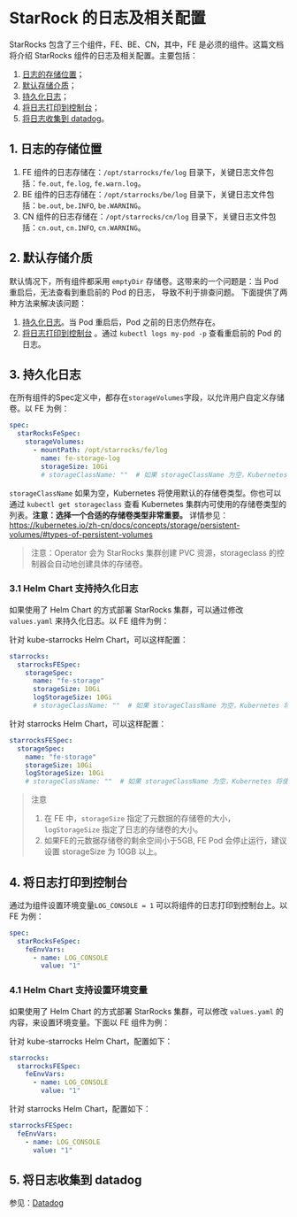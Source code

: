 # StarRock 的日志及相关配置

StarRocks 包含了三个组件，FE、BE、CN，其中，FE 是必须的组件。这篇文档将介绍 StarRocks 组件的日志及相关配置。主要包括：

1. [日志的存储位置](./logging_and_related_configurations_howto.md#1-日志的存储位置)；
2. [默认存储介质](./logging_and_related_configurations_howto.md#2-默认存储介质)；
3. [持久化日志](./logging_and_related_configurations_howto.md#3-持久化日志)；
4. [将日志打印到控制台](./logging_and_related_configurations_howto.md#4-将日志打印到控制台)；
5. [将日志收集到 datadog](././logging_and_related_configurations_howto.md#5-将日志收集到-datadogs)。

## 1. 日志的存储位置

1. FE 组件的日志存储在：`/opt/starrocks/fe/log` 目录下，关键日志文件包括：`fe.out`, `fe.log`, `fe.warn.log`。
2. BE 组件的日志存储在：`/opt/starrocks/be/log` 目录下，关键日志文件包括：`be.out`, `be.INFO`, `be.WARNING`。
3. CN 组件的日志存储在：`/opt/starrocks/cn/log` 目录下，关键日志文件包括：`cn.out`, `cn.INFO`, `cn.WARNING`。

## 2. 默认存储介质

默认情况下，所有组件都采用 `emptyDir` 存储卷。这带来的一个问题是：当 Pod 重启后，无法查看到重启前的 Pod 的日志， 导致不利于排查问题。
下面提供了两种方法来解决该问题：

1. [持久化日志](./logging_and_related_configurations_howto.md#3-持久化日志)。当 Pod 重启后，Pod 之前的日志仍然存在。
2. [将日志打印到控制台](./logging_and_related_configurations_howto.md#4-将日志打印到控制台)
   。通过 `kubectl logs my-pod -p` 查看重启前的 Pod 的日志。

## 3. 持久化日志

在所有组件的Spec定义中，都存在`storageVolumes`字段，以允许用户自定义存储卷。以 FE 为例：

```yaml
spec:
  starRocksFeSpec:
    storageVolumes:
      - mountPath: /opt/starrocks/fe/log
        name: fe-storage-log
        storageSize: 10Gi
        # storageClassName: ""  # 如果 storageClassName 为空，Kubernetes 将使用默认的存储卷类型。
```

`storageClassName` 如果为空，Kubernetes 将使用默认的存储卷类型。你也可以通过 `kubectl get storageclass` 查看 Kubernetes
集群内可使用的存储卷类型的列表。**注意：选择一个合适的存储卷类型非常重要。**
详情参见：https://kubernetes.io/zh-cn/docs/concepts/storage/persistent-volumes/#types-of-persistent-volumes
> 注意：Operator 会为 StarRocks 集群创建 PVC 资源，storageclass 的控制器会自动地创建具体的存储卷。

### 3.1 Helm Chart 支持持久化日志

如果使用了 Helm Chart 的方式部署 StarRocks 集群，可以通过修改 `values.yaml` 来持久化日志。以 FE 组件为例：

针对 kube-starrocks Helm Chart，可以这样配置：

```yaml
starrocks:
  starrocksFESpec:
    storageSpec:
      name: "fe-storage"
      storageSize: 10Gi
      logStorageSize: 10Gi
      # storageClassName: ""  # 如果 storageClassName 为空，Kubernetes 将使用默认的存储卷类型。
```

针对 starrocks Helm Chart，可以这样配置：

```yaml
starrocksFESpec:
  storageSpec:
    name: "fe-storage"
    storageSize: 10Gi
    logStorageSize: 10Gi
    # storageClassName: ""  # 如果 storageClassName 为空，Kubernetes 将使用默认的存储卷类型。
```

> 注意
> 1. 在 FE 中，`storageSize` 指定了元数据的存储卷的大小，`logStorageSize` 指定了日志的存储卷的大小。
> 2. 如果FE的元数据存储卷的剩余空间小于5GB, FE Pod 会停止运行，建议设置 storageSize 为 10GB 以上。

## 4. 将日志打印到控制台

通过为组件设置环境变量`LOG_CONSOLE = 1` 可以将组件的日志打印到控制台上。以 FE 为例：

```yaml
spec:
  starRocksFeSpec:
    feEnvVars:
      - name: LOG_CONSOLE
        value: "1"
```

### 4.1 Helm Chart 支持设置环境变量

如果使用了 Helm Chart 的方式部署 StarRocks 集群，可以修改 `values.yaml` 的内容，来设置环境变量。下面以 FE 组件为例：

针对 kube-starrocks Helm Chart，配置如下：

```yaml
starrocks:
  starrocksFESpec:
    feEnvVars:
      - name: LOG_CONSOLE
        value: "1"
```

针对 starrocks Helm Chart，配置如下：

```yaml
starrocksFESpec:
  feEnvVars:
    - name: LOG_CONSOLE
      value: "1"
```

## 5. 将日志收集到 datadog

参见：[Datadog](../integration/integration-with-datadog.md)
